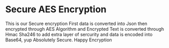 # Secure AES Encryption

This is our Secure encryption First data is converted into Json then encrypted through AES Algorithm and Encrypted Text is converted through Hmac Sha246 to add extra layer of sercurity and data is encoded into Base64, yup Absolutely Secure.  Happy Encryption
